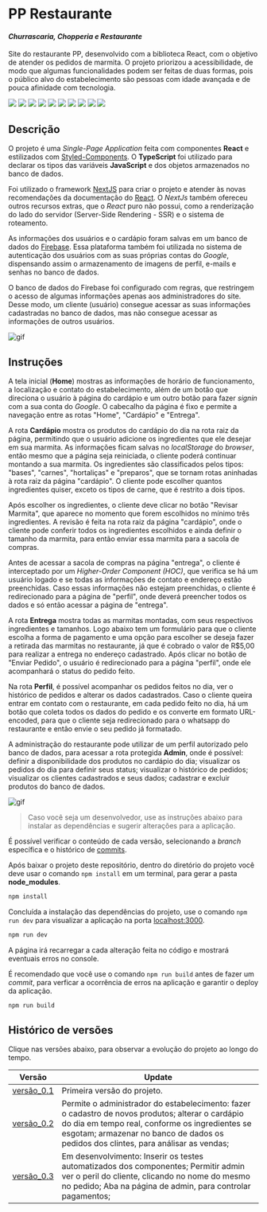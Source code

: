 # PP Restaurante
#### _Churrascaria, Chopperia e Restaurante_
Site do restaurante PP, desenvolvido com a biblioteca React, com o objetivo de atender os pedidos de marmita. O projeto priorizou a acessibilidade, de modo que algumas funcionalidades podem ser feitas de duas formas, pois o público alvo do estabelecimento são pessoas com idade avançada e de pouca afinidade com tecnologia.

![](https://img.shields.io/badge/React-20232A?style=for-the-badge&logo=react&logoColor=61DAFB) ![](https://img.shields.io/badge/next.js-000000?style=for-the-badge&logo=nextdotjs&logoColor=white) ![](https://img.shields.io/badge/TypeScript-007ACC?style=for-the-badge&logo=typescript&logoColor=white) ![](https://img.shields.io/badge/styled--components-DB7093?style=for-the-badge&logo=styled-components&logoColor=white) ![](https://img.shields.io/badge/firebase-ffca28?style=for-the-badge&logo=firebase&logoColor=black) ![](https://img.shields.io/badge/JavaScript-F7DF1E?style=for-the-badge&logo=javascript&logoColor=black) ![](https://img.shields.io/badge/CSS3-1572B6?style=for-the-badge&logo=css3&logoColor=white) ![](https://img.shields.io/badge/HTML5-E34F26?style=for-the-badge&logo=html5&logoColor=white) ![](https://img.shields.io/badge/GIT-E44C30?style=for-the-badge&logo=git&logoColor=white) ![](https://img.shields.io/badge/eslint-3A33D1?style=for-the-badge&logo=eslint&logoColor=white)

## Descrição
O projeto é uma *Single-Page Application* feita com componentes **React** e estilizados com [Styled-Components](https://styled-components.com/). O **TypeScript** foi utilizado para declarar os tipos das variáveis **JavaScript** e dos objetos armazenados no banco de dados.

Foi utilizado o framework [NextJS](https://nextjs.org/) para criar o projeto e atender às novas recomendações da documentação do [React](https://react.dev/learn/start-a-new-react-project). O *NextJs* também ofereceu outros recursos extras, que o *React* puro não possui, como a renderização do lado do servidor (Server-Side Rendering - SSR) e o sistema de roteamento.

As informações dos usuários e o cardápio foram salvas em um banco de dados do [Firebase](https://firebase.google.com/?hl=pt-br). Essa plataforma também foi utilizada no sistema de autenticação dos usuários com as suas próprias contas do *Google*, dispensando assim o armazenamento de imagens de perfil, e-mails e senhas no banco de dados.

O banco de dados do Firebase foi configurado com regras, que restringem o acesso de algumas informações apenas aos administradores do site. Desse modo, um cliente (usuário) consegue acessar as suas informações cadastradas no  banco de dados, mas não consegue acessar as informações de outros usuários.

<img src="./src/assets/animation1.gif" alt="gif"/>

## Instruções
A tela inicial (**Home**) mostras as informações de horário de funcionamento, a localização e contato do estabelecimento, além de um botão que direciona o usuário à página do cardápio e um outro botão para fazer *signin* com a sua conta do *Google*. O cabecalho da página é fixo e permite a navegação entre as rotas "Home", "Cardápio" e "Entrega".

A rota **Cardápio** mostra os produtos do cardápio do dia na rota raiz da página, permitindo que o usuário adicione os ingredientes que ele desejar em sua marmita. As informações ficam salvas no *localStorage* do *browser*, então mesmo que a página seja reiniciada, o cliente poderá continuar montando a sua marmita. Os ingredientes são classificados pelos tipos: "bases", "carnes", "hortaliças" e "preparos", que se tornam rotas aninhadas à rota raiz da página "cardápio". O cliente pode escolher quantos ingredientes quiser, exceto os tipos de carne, que é restrito a dois tipos.

Após escolher os ingredientes, o cliente deve clicar no botão "Revisar Marmita", que aparece no momento que forem escolhidos no mínimo três ingredientes. A revisão é feita na rota raiz da página "cardápio", onde o cliente pode conferir todos os ingredientes escolhidos e ainda definir o tamanho da marmita, para então enviar essa marmita para a sacola de compras.

Antes de acessar a sacola de compras na página "entrega", o cliente é interceptado por um *Higher-Order Component (HOC)*, que verifica se há um usuário logado e se todas as informações de contato e endereço estão preenchidas. Caso essas informações não estejam preenchidas, o cliente é redirecionado para a página de "perfil", onde deverá preencher todos os dados e só então acessar a página de "entrega".

A rota **Entrega** mostra todas as marmitas montadas, com seus respectivos ingredientes e tamanhos. Logo abaixo tem um formulário para que o cliente escolha a forma de pagamento e uma opção para escolher se deseja fazer a retirada das marmitas no restaurante, já que é cobrado o valor de R$5,00 para realizar a entrega no endereço cadastrado. Após clicar no botão de "Enviar Pedido", o usuário é redirecionado para a página "perfil", onde ele acompanhará o status do pedido feito.

Na rota **Perfil**, é possível acompanhar os pedidos feitos no dia, ver o histórico de pedidos e alterar os dados cadastrados. Caso o cliente queira entrar em contato com o restaurante, em cada pedido feito no dia, há um botão que coleta todos os dados do pedido e os converte em formato URL-encoded, para que o cliente seja redirecionado para o whatsapp do restaurante e então envie o seu pedido já formatado.

A administração do restaurante pode utilizar de um perfil autorizado pelo banco de dados, para acessar a rota protegida **Admin**, onde é possível: definir a disponibilidade dos produtos no cardápio do dia; visualizar os pedidos do dia para definir seus status; visualizar o histórico de pedidos; visualizar os clientes cadastrados e seus dados; cadastrar e excluir produtos do banco de dados.

<img src="./src/assets/animation2.gif" alt="gif"/>

> Caso você seja um desenvolvedor, use as instruções abaixo para instalar as dependências e sugerir alterações para a aplicação.

É possível verificar o conteúdo de cada versão, selecionando a *branch* específica e o histórico de [commits].

Após baixar o projeto deste repositório, dentro do diretório do projeto você deve usar o comando `npm install` em um terminal, para gerar a pasta **node_modules**.
```sh
npm install
```
Concluída a instalação das dependências do projeto, use o comando `npm run dev` para visualizar a aplicação na porta [localhost:3000](http://localhost:3000).
```sh
npm run dev
```
A página irá recarregar a cada alteração feita no código e mostrará eventuais erros no console.

É recomendado que você use o comando `npm run build` antes de fazer um *commit*, para verficar a ocorrência de erros na aplicação e garantir o deploy da aplicação.
```sh
npm run build
```

## Histórico de versões

Clique nas versões abaixo, para observar a evolução do projeto ao longo do tempo.

| Versão | Update |
| ------ | ------ |
| [versão_0.1](https://pp-restaurante-git-v01-pedropaivadev.vercel.app/) | Primeira versão do projeto. |
| [versão_0.2](https://pp-restaurante-git-v02-pedropaivadev.vercel.app/) | Permite o administrador do estabelecimento: fazer o cadastro de novos produtos; alterar o cardápio do dia em tempo real, conforme os ingredientes se esgotam; armazenar no banco de dados os pedidos dos clintes, para análisar as vendas; |
| [versão_0.3](https://pp-restaurante-git-v03-pedropaivadev.vercel.app/) | Em desenvolvimento: Inserir os testes automatizados dos componentes; Permitir admin ver o peril do cliente, clicando no nome do mesmo no pedido; Aba na página de admin, para controlar pagamentos; |

[//]: # (These are reference links used in the body of this note and get stripped out when the markdown processor does its job. There is no need to format nicely because it shouldn't be seen. Thanks SO - http://stackoverflow.com/questions/4823468/store-comments-in-markdown-syntax)

[commits]: <https://github.com/PedroPaivaDev/pp-restaurante/commits/main>